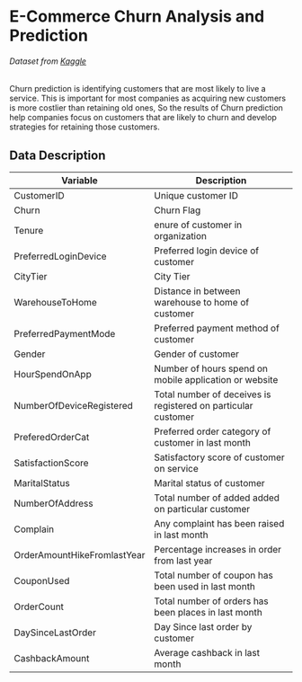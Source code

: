 # E-Commerce Churn Analysis and Prediction
###### Dataset from [Kaggle](https://www.kaggle.com/datasets/ankitverma2010/ecommerce-customer-churn-analysis-and-prediction)
Churn prediction is identifying customers that are most likely to live a service. This is important for most companies as acquiring new customers is more costlier than retaining old ones, So the results of Churn prediction help companies focus on customers that are likely to churn and develop strategies for retaining those customers.
## Data Description
| Variable | Description |
| --- | --- |
|CustomerID|Unique customer ID|
|Churn|Churn Flag|
|Tenure|enure of customer in organization|
|PreferredLoginDevice|Preferred login device of customer|
|CityTier|City Tier|
|WarehouseToHome|Distance in between warehouse to home of customer|
|PreferredPaymentMode|Preferred payment method of customer|
|Gender|Gender of customer|
|HourSpendOnApp|Number of hours spend on mobile application or website|
|NumberOfDeviceRegistered|Total number of deceives is registered on particular customer|
|PreferedOrderCat|Preferred order category of customer in last month|
|SatisfactionScore|Satisfactory score of customer on service|
|MaritalStatus|Marital status of customer|
|NumberOfAddress|Total number of added added on particular customer|
|Complain|Any complaint has been raised in last month|
|OrderAmountHikeFromlastYear|Percentage increases in order from last year|
|CouponUsed|Total number of coupon has been used in last month|
|OrderCount|Total number of orders has been places in last month|
|DaySinceLastOrder|Day Since last order by customer|
|CashbackAmount|Average cashback in last month|
